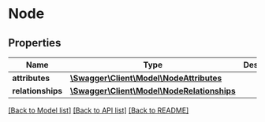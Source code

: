 # Node

## Properties
Name | Type | Description | Notes
------------ | ------------- | ------------- | -------------
**attributes** | [**\Swagger\Client\Model\NodeAttributes**](NodeAttributes.md) |  | [optional] 
**relationships** | [**\Swagger\Client\Model\NodeRelationships**](NodeRelationships.md) |  | [optional] 

[[Back to Model list]](../README.md#documentation-for-models) [[Back to API list]](../README.md#documentation-for-api-endpoints) [[Back to README]](../README.md)


